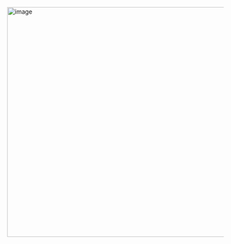 <img width="1315" height="535" alt="image" src="https://github.com/user-attachments/assets/5ca77ad2-455d-4424-b7c1-49219745531d" />


